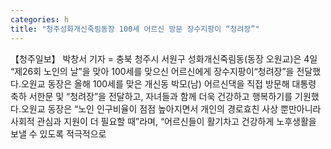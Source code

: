 ```yaml
---
categories: h
title: "청주성화개신죽림동장 100세 어르신 방문 장수지팡이 “청려장”"
---
```

【청주일보】 박창서 기자 = 충북 청주시 서원구 성화개신죽림동(동장 오원교)은 4일 “제26회 노인의 날”을 맞아 100세를 맞으신 어르신에게 장수지팡이“청려장”을 전달했다.오원교 동장은 올해 100세를 맞은 개신동 박모(남) 어르신댁을 직접 방문해 대통령 축하 서한문 및 “청려장”을 전달하고, 자녀들과 함께 더욱 건강하고 행복하기를 기원했다.오원교 동장은 “노인 인구비율이 점점 높아지면서 개인의 경로효친 사상 뿐만아니라 사회적 관심과 지원이 더 필요할 때”라며, “어르신들이 활기차고 건강하게 노후생활을 보낼 수 있도록 적극적으로